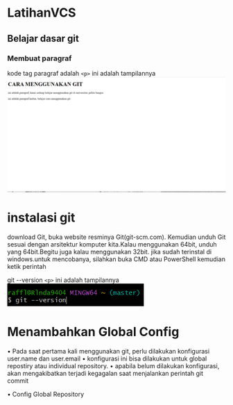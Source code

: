 # LatihanVCS
## Belajar dasar git

### Membuat paragraf
kode tag paragraf adalah `<p>`
ini adalah tampilannya
![Gambar 1](screenshot/ss1.png)

# instalasi git
download Git, buka website resminya Git(git-scm.com).
Kemudian unduh Git sesuai dengan arsitektur komputer kita.Kalau menggunakan 64bit, unduh yang 64bit.Begitu juga kalau menggunakan 32bit.
jika sudah terinstal di windows.untuk mencobanya, silahkan buka CMD atau PowerShell kemudian ketik perintah

git --version `<p>`
 ini adalah tampilannya
![Gambar 2](screenshot/ss2.png)

# Menambahkan Global Config
• Pada saat pertama kali menggunakan git, perlu dilakukan konfigurasi
user.name dan user.email
• konfigurasi ini bisa dilakukan untuk global repostiry atau individual
repository.
• apabila belum dilakukan konfigurasi, akan mengakibatkan terjadi kegagalan
saat menjalankan perintah git commit

• Config Global Repository